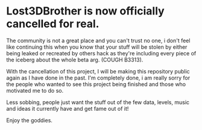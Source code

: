 # Lost3DBrother is now officially cancelled for real.

The community is not a great place and you can't trust no one, i don't feel like continuing this when you know that your stuff will be stolen by either being leaked or recreated by others hack as they're including every piece of the iceberg about the whole beta arg. (COUGH B3313). 

With the cancellation of this project, I will be making this repository public again as I have done in the past.
I'm completely done, i am really sorry for the people who wanted to see this project being finished and those who motivated me to do so.

Less sobbing, people just want the stuff out of the few data, levels, music and ideas it currently have and get fame out of it!


Enjoy the goddies.


